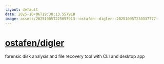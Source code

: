 ```yaml
---
layout: default
date: 2025-10-06T19:38:13.557918
image: assets/20251005T225657913--ostafen--digler--20251005T230337777--cropped.png
---
```


# [ostafen/digler](https://github.com/ostafen/digler)

forensic disk analysis and file recovery tool with CLI and desktop app
